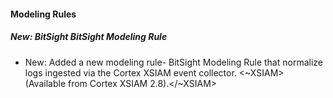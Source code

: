
#### Modeling Rules

##### New: BitSight BitSight Modeling Rule

- New: Added a new modeling rule- BitSight Modeling Rule that normalize logs ingested via the Cortex XSIAM event collector.
<~XSIAM> (Available from Cortex XSIAM 2.8).</~XSIAM>
